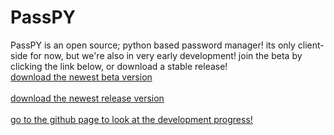 <html>
<body>
<head><link rel="icon" type="image/png" href="favicon.ico"><head>
<h1>PassPY</h1>
<p>PassPY is an open source; python based password manager! its only client-side for now, but we're also in very early development! join the beta by clicking the link below, or download a stable release! 
  <br> <a href="https://drive.google.com/uc?export=download&id=1OAIHT8MA4Friq6Poy2e814RJV8Pvs7HI" title="download passPY release">download the newest beta version </a> <br> <br> <a href="https://drive.google.com/uc?export=download&id=1q0rUmtRATjHooWVY0mGJ8zHMni6VsShf" title="download passPY release">download the newest release version </a> <br>
  <br> <a href="https://github.com/KayakerS6/PassPY" title="github page">go to the github page to look at the development progress! </a> <br>
  </p>


